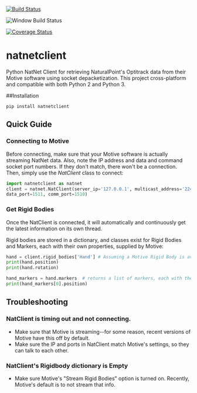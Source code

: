 [![Build Status](https://travis-ci.org/neuroneuro15/natnetclient.svg?branch=master)](https://travis-ci.org/neuroneuro15/natnetclient)

![Window Build Status](https://ci.appveyor.com/api/projects/status/github/neuroneuro15/natnetclient?svg=True)

[![Coverage Status](https://coveralls.io/repos/github/neuroneuro15/natnetclient/badge.svg?branch=master)](https://coveralls.io/github/neuroneuro15/natnetclient?branch=master)

# natnetclient
Python NatNet Client for retrieving NaturalPoint's Optitrack data from their Motive software using socket depacketization. This project cross-platform and compatible with both Python 2 and Python 3.


##Installation

```
pip install natnetclient
```

## Quick Guide

### Connecting to Motive

Before connecting, make sure that your Motive software is actually streaming NatNet data.  Also, note the IP address and data and command
socket port numbers.  If they don't match, there won't be a connection.  Then, simply use the *NatClient* class to connect:

```python
import natnetclient as natnet
client = natnet.NatClient(server_ip='127.0.0.1', multicast_address='224.0.0.1',
data_port=1511, comm_port=1510)
```

### Get Rigid Bodies

Once the NatClient is connected, it will automatically and continuously get the latest information on its own thread.

Rigid bodies are stored in a dictionary, and classes exist for Rigid Bodies and Markers, each with their own properties, supplied by Motive:

```python
hand = client.rigid_bodies['Hand'] # Assuming a Motive Rigid Body is available that you named "Hand"
print(hand.position)
print(hand.rotation)

hand_markers = hand.markers  # returns a list of markers, each with their own properties
print(hand_markers[0].position)
```

## Troubleshooting

### NatClient is timing out and not connecting.

  - Make sure that Motive is streaming--for some reason, recent versions of Motive have this off by default.
  - Make sure the IP and ports in NatClient match Motive's settings, so they can talk to each other.

### NatClient's Rigidbody dictionary is Empty

  - Make sure Motive's "Stream Rigid Bodies" option is turned on.  Recently, Motive's default is to not stream that info.

